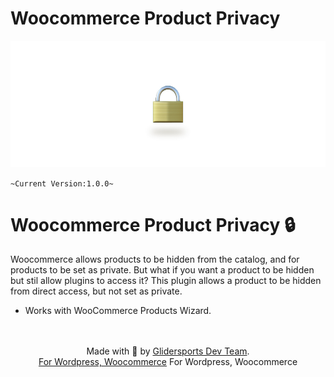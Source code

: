 # Woocommerce Product Privacy
<img src="https://github.com/ryntab/Woocommerce-Product-Privacy/blob/main/Banner.jpg">

`~Current Version:1.0.0~`

# Woocommerce Product Privacy 🔒
Woocommerce allows products to be hidden from the catalog, and for products to be set as private. But what if you want a product to be hidden but stil allow plugins to access it? This plugin allows a product to be hidden from direct access, but not set as private. 
- Works with WooCommerce Products Wizard.

<p align="center">
    <br/><br/>
    Made with 💜 by <a href="https://glidersports.com/">Glidersports Dev Team</a>.<br/>
    <a href="#">For Wordpress, Woocommerce</a>
    For Wordpress, Woocommerce
</p>
